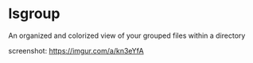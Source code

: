# lsgroup
An organized and colorized view of your grouped files within a directory

screenshot: https://imgur.com/a/kn3eYfA
